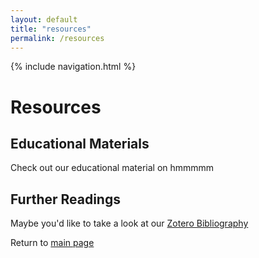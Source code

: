 ```yaml
---
layout: default
title: "resources"
permalink: /resources
---
```


{% include navigation.html %}

<h1> Resources </h1>
<h2> Educational Materials </h2>
<p> Check out our educational material on hmmmmm </p>
<h2> Further Readings </h2>
<p>  Maybe you'd like to take a look at our <a href = https://www.zotero.org/groups/5074488/global_change_fairos/collections/JU24MBI5/collection>Zotero Bibliography </a></p>

Return to [main page](home.md)
